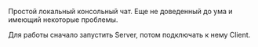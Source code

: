 Простой локальный консольный чат. Еще не доведенный до ума и имеющий некоторые проблемы.

Для работы сначало запустить Server, потом подключать к нему Client.
